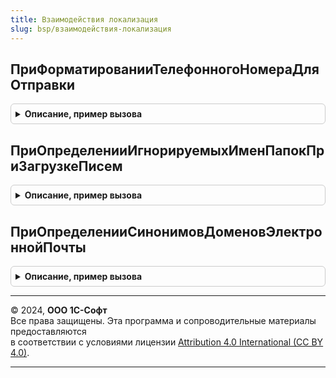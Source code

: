 ```yaml
---
title: Взаимодействия локализация
slug: bsp/взаимодействия-локализация
---
```



## ПриФорматированииТелефонногоНомераДляОтправки
<details style="margin: 1em 0; padding: 0.5em; border: 1px solid #ccc; border-radius: 6px;">

<summary style="font-weight: bold; cursor: pointer;">Описание, пример вызова</summary>

```bsl

// Возможность преобразовать указанный пользователем телефонный номер, в формат, который принимает провайдер отправки SMS
//
// Параметры:
//  Номер             - Строка - телефонный номер, указанный пользователем,
//  НомерДляОтправки  - Строка - в данный параметр помещается результат преобразования
//
Процедура ПриФорматированииТелефонногоНомераДляОтправки(Номер, НомерДляОтправки) Экспорт
```

Пример вызова
```bsl
ВзаимодействияЛокализация.ПриФорматированииТелефонногоНомераДляОтправки(Номер, НомерДляОтправки) 
```
</details>

## ПриОпределенииИгнорируемыхИменПапокПриЗагрузкеПисем
<details style="margin: 1em 0; padding: 0.5em; border: 1px solid #ccc; border-radius: 6px;">

<summary style="font-weight: bold; cursor: pointer;">Описание, пример вызова</summary>

```bsl

// Возможность дополнить массив имен папок, которые будут игнорироваться при загрузке писем с почтового сервера по
// протоколу IMAP.
//
// Параметры:
//  ИменаПапок        - Массив из Строка - массив имен игнорируемых папок.
//
Процедура ПриОпределенииИгнорируемыхИменПапокПриЗагрузкеПисем(ИменаПапок) Экспорт
```

Пример вызова
```bsl
ВзаимодействияЛокализация.ПриОпределенииИгнорируемыхИменПапокПриЗагрузкеПисем(ИменаПапок) 
```
</details>

## ПриОпределенииСинонимовДоменовЭлектроннойПочты
<details style="margin: 1em 0; padding: 0.5em; border: 1px solid #ccc; border-radius: 6px;">

<summary style="font-weight: bold; cursor: pointer;">Описание, пример вызова</summary>

```bsl

// Дополняет соответствие идентичных (подменяемых) доменов электронной почты.
// Используется при определении того, что письмо отправлено на почтовый ящик отправителя.
// Может потребоваться при загрузке исходящего письма по протоколу IMAP.
// При отправке такого письма почтовый сервер мог указать в адресе отправителя другой домен.
//
// Параметры:
//  СинонимыДоменовЭлектроннойПочты - Соответствие из КлючИЗначение:
//    * Ключ - имя, которое нужно заменить
//    * Значение - имя домена, на который нужно заменить
//
Процедура ПриОпределенииСинонимовДоменовЭлектроннойПочты(СинонимыДоменовЭлектроннойПочты) Экспорт
```

Пример вызова
```bsl
ВзаимодействияЛокализация.ПриОпределенииСинонимовДоменовЭлектроннойПочты(СинонимыДоменовЭлектроннойПочты) 
```
</details>

---

© 2024, **ООО 1С-Софт**  
Все права защищены. Эта программа и сопроводительные материалы предоставляются  
в соответствии с условиями лицензии [Attribution 4.0 International (CC BY 4.0)](https://creativecommons.org/licenses/by/4.0/legalcode).

---
